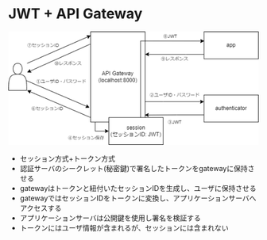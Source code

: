 # JWT + API Gateway
![JWT + API Gateway](https://raw.githubusercontent.com/heishi1HUMANITY/assets/main/JWT%2BAPIGateway.drawio.png "JWT + API Gateway")

* セッション方式+トークン方式
* 認証サーバのシークレット(秘密鍵)で署名したトークンをgatewayに保持させる
* gatewayはトークンと紐付いたセッションIDを生成し、ユーザに保持させる
* gatewayではセッションIDをトークンに変換し、アプリケーションサーバへアクセスする
* アプリケーションサーバは公開鍵を使用し署名を検証する
* トークンにはユーザ情報が含まれるが、セッションには含まれない